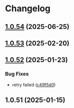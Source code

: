 # Changelog

## [1.0.54](https://github.com/awesome-oa-tools/mayohr-auto-punch/compare/1.0.53...1.0.54) (2025-06-25)

## [1.0.53](https://github.com/awesome-oa-tools/mayohr-auto-punch/compare/1.0.52...1.0.53) (2025-02-20)

## [1.0.52](https://github.com/awesome-oa-tools/mayohr-auto-punch/compare/1.0.51...1.0.52) (2025-01-23)


### Bug Fixes

* retry failed ([c49f5d0](https://github.com/awesome-oa-tools/mayohr-auto-punch/commit/c49f5d0a7a7d79305ba5b11e356dfe31ae7aa8c0))

## 1.0.51 (2025-01-15)
